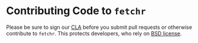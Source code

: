 # Contributing Code to `fetchr`

Please be sure to sign our [CLA][] before you submit pull requests or otherwise contribute to `fetchr`. This protects developers, who rely on [BSD license][].

[bsd license]: https://github.com/yahoo/fetchr/blob/master/LICENSE.md
[cla]: [https://yahoocla.herokuapp.com/](https://github.com/yahoo/.github/blob/master/PULL_REQUEST_TEMPLATE.md)
